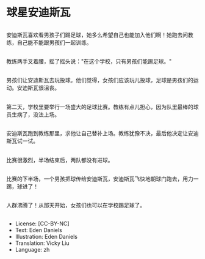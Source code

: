 # 球星安迪斯瓦

##
安迪斯瓦喜欢看男孩子们踢足球，她多么希望自己也能加入他们啊！她跑去问教练，自己能不能跟男孩们一起训练。

##
教练两手叉着腰，摇了摇头说："在这个学校，只有男孩们能踢足球。"

##
男孩们让安迪斯瓦去玩投球。他们觉得，女孩们应该玩儿投球，足球是男孩们的运动。安迪斯瓦很沮丧。

##
第二天，学校里要举行一场盛大的足球比赛。教练有点儿担心，因为队里最棒的球员生病了，没法上场。

##
安迪斯瓦跑到教练那里，求他让自己替补上场。教练犹豫不决，最后他决定让安迪斯瓦试一试。

##
比赛很激烈，半场结束后，两队都没有进球。

##
比赛的下半场，一个男孩把球传给安迪斯瓦，安迪斯瓦飞快地朝球门跑去，用力一踢，球进了！

##
人群沸腾了！从那天开始，女孩们也可以在学校踢足球了。

##
* License: [CC-BY-NC]
* Text: Eden Daniels
* Illustration: Eden Daniels
* Translation: Vicky Liu
* Language: zh

